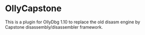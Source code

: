 # OllyCapstone
This is a plugin for OllyDbg 1.10 to replace the old disasm engine by  Capstone disassembly/disassembler framework.

